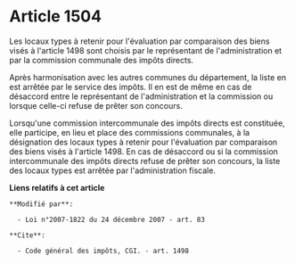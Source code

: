 # Article 1504

Les locaux types à retenir pour l'évaluation par comparaison des biens visés à l'article 1498 sont choisis par le
représentant de l'administration et par la commission communale des impôts directs. 

Après harmonisation avec les autres communes du département, la liste en est arrêtée par le service des impôts. Il en est de
même en cas de désaccord entre le représentant de l'administration et la commission ou lorsque celle-ci refuse de prêter son
concours. 

Lorsqu'une commission intercommunale des impôts directs est constituée, elle participe, en lieu et place des commissions
communales, à la désignation des locaux types à retenir pour l'évaluation par comparaison des biens visés à l'article 1498.
En cas de désaccord ou si la commission intercommunale des impôts directs refuse de prêter son concours, la liste des locaux
types est arrêtée par l'administration fiscale.

**Liens relatifs à cet article**

	**Modifié par**:

	  - Loi n°2007-1822 du 24 décembre 2007 - art. 83

	**Cite**:

	  - Code général des impôts, CGI. - art. 1498

